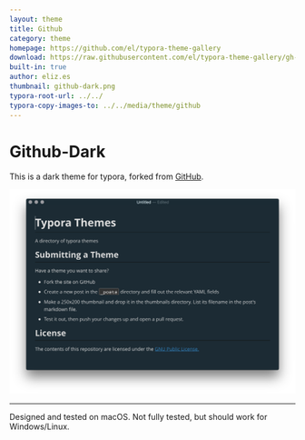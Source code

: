 ```yaml
---
layout: theme
title: Github
category: theme
homepage: https://github.com/el/typora-theme-gallery
download: https://raw.githubusercontent.com/el/typora-theme-gallery/gh-pages/assets/css/github-dark.css
built-in: true
author: eliz.es
thumbnail: github-dark.png
typora-root-url: ../../
typora-copy-images-to: ../../media/theme/github
---
```


# Github-Dark

This is a dark theme for typora, forked from [GitHub](http://github.com).

![Snip20170320_1](/media/theme/github/github-dark.png)

---

Designed and tested on macOS. Not fully tested, but should work for Windows/Linux.
